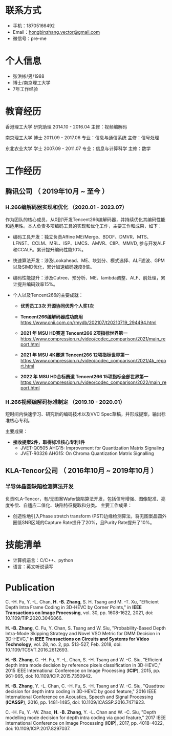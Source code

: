 

# 联系方式

- 手机：18705166492
- Email：hongbinzhang.vector@gmail.com
- 微信号：pre-me

# 个人信息

 - 张洪彬/男/1988
 - 博士/南京理工大学
 - 7年工作经验
# 教育经历
香港理工大学  研究助理  2014.10 - 2016.04 主修：视频编解码

南京理工大学  博士      2011.09 - 2017.06 专业：信息与通信系统   主修：信号处理

东北农业大学  学士      2007.09 - 2011.07 专业：信息与计算科学   主修：数学

# 工作经历

## 腾讯公司 （ 2019年10月 ~ 至今 ）

### H.266编解码器实现和优化 （2020.01 - 2023.07）

作为团队的核心成员，从0到1开发Tencent266编解码器，并持续优化其编码性能和适用性。本人负责多项编码工具的实现和优化工作，主要工作和成果，如下：

- 编码工具开发：独立负责Affine ME/Merge、BDOF、DMVR、MTS、LFNST、CCLM、MRL、ISP、LMCS、AMVR、CIIP、MMVD, 参与开发ALF和CCALF。累计提升编码性能10%。

- 快速算法开发：涉及Lookahead、ME、块划分、模式选择、ALF滤波、GPM 以及SIMD优化，累计加速编码速度8倍。

- 编码性能提升：涉及Cutree、预分析、ME、lambda调整、ALF、前处理，累计提升编码效率15%。

- 个人以及Tencent266的主要成就：

  - **优秀员工3次 开源协同优秀个人奖1次**

  - **Tencent266编解码器成功商用** https://www.cnii.com.cn/rmydb/202107/t20210719_294494.html
         
  - **2021 年 MSU HD赛道 Tencent266 2项指标世界第一** https://www.compression.ru/video/codec_comparison/2021/main_report.html

  - **2021 年 MSU 4K赛道 Tencent266 12项指标世界第一** https://www.compression.ru/video/codec_comparison/2021/4k_report.html

  - **2022 年 MSU HD合标赛道 Tencent266 15项指标全部世界第一** https://www.compression.ru/video/codec_comparison/2022/main_report.html


### H.266视频编解码标准制定 （2019.10 - 2020.01）

短时间内快速学习、研究新的编码技术以及VVC Spec草稿，并形成提案，输出标准核心专利。

主要成果：
- **接收提案2件，取得标准核心专利1件**
  - JVET-Q0505 AHG15: Improvement for Quantization Matrix Signaling  
  - JVET-R0326 AHG15: On Chroma Quantization Matrix Signalling

  
## KLA-Tencor公司 （ 2016年10月 ~ 2019年10月 ）

###  半导体晶圆缺陷检测算法开发
负责KLA-Tencor，有/无图案Wafer缺陷算法开发，包括信号增强、图像配准、亮度补偿、自适应二值化、缺陷特征提取和分类。
主要工作成果：

- 创造性地引入Phase stretch transform (PST)边缘检测算法，将无图案晶圆外圈低SNR区域的Capture Rate提升了20%，且Purity Rate提升了10%。
    
# 技能清单

- 计算机语言：C/C++、python
- 语言：英文听说读写
      
# Publication

C. -H. Fu, Y. -L. Chan, **H. -B. Zhang**, S. H. Tsang and M. -T. Xu, "Efficient Depth Intra Frame Coding in 3D-HEVC by Corner Points," in **IEEE Transactions on Image Processing**, vol. 30, pp. 1608-1622, 2021, doi: 10.1109/TIP.2020.3046866.

**H. -B. Zhang**, C. Fu, Y. Chan, S. Tsang and W. Siu, "Probability-Based Depth Intra-Mode Skipping Strategy and Novel VSO Metric for DMM Decision in 3D-HEVC," in **IEEE Transactions on Circuits and Systems for Video Technology**, vol. 28, no. 2, pp. 513-527, Feb. 2018, doi: 10.1109/TCSVT.2016.2612693.


**H. -B. Zhang**, C. -H. Fu, Y. -L. Chan, S. -H. Tsang and W. -C. Siu, "Efficient depth intra mode decision by reference pixels classification in 3D-HEVC," 2015 IEEE International Conference on Image Processing (**ICIP**), 2015, pp. 961-965, doi: 10.1109/ICIP.2015.7350942.

**H. -B. Zhang**, Y. -L. Chan, C. -H. Fu, S. -H. Tsang and W. -C. Siu, "Quadtree decision for depth intra coding in 3D-HEVC by good feature," 2016 IEEE International Conference on Acoustics, Speech and Signal Processing (**ICASSP**), 2016, pp. 1481-1485, doi: 10.1109/ICASSP.2016.7471923.

C. -H. Fu, Y. -W. Zhao, **H. -B. Zhang**, Y. -L. Chan and W. -C. Siu, "Depth modelling mode decision for depth intra coding via good feature," 2017 IEEE International Conference on Image Processing (**ICIP**), 2017, pp. 4018-4022, doi: 10.1109/ICIP.2017.8297037.
